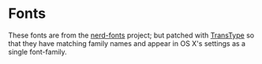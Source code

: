 Fonts
=====
These fonts are from the [nerd-fonts][] project; but patched with [TransType][] so that they have
matching family names and appear in OS X's settings as a single font-family.

[nerd-fonts]: <https://github.com/ryanoasis/nerd-fonts>
[TransType]: <http://www.fontlab.com/font-converter/transtype/>
